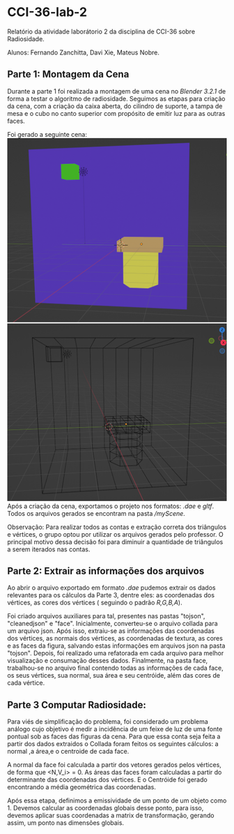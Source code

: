 # CCI-36-lab-2

Relatório da atividade laborátorio 2 da disciplina de CCI-36 sobre Radiosidade.

Alunos: Fernando Zanchitta, Davi Xie, Mateus Nobre.

## Parte 1: Montagem da Cena

Durante a parte 1 foi realizada a montagem de uma cena no *Blender 3.2.1* de forma a testar o algoritmo de radiosidade. Seguimos as etapas para criação da cena, com a criação da caixa aberta, do cilindro de suporte, a tampa de mesa e o cubo no canto superior com propósito de emitir luz para as outras faces.

Foi gerado a seguinte cena:
![imagem da Cena com as cores](assets/images/cenaColorView.png)
![imagem da Cena com os planos](assets/images/cenaPlanesView.png)
Após a criação da cena, exportamos o projeto nos formatos: *.dae* e  *gltf*. Todos os arquivos gerados se encontram na pasta */myScene*.

Observação: Para realizar todos as contas e extração correta dos triângulos e vértices, o grupo optou por utilizar os arquivos gerados pelo professor. O principal motivo dessa decisão foi para diminuir a quantidade de triângulos a serem iterados nas contas.
## Parte 2: Extrair as informações dos arquivos 

Ao abrir o arquivo exportado em formato *.dae* pudemos extrair os dados relevantes para os cálculos da Parte 3, dentre eles: as coordenadas dos vértices, as cores dos vértices ( seguindo o padrão *R,G,B,A*). 

Foi criado arquivos auxiliares para tal, presentes nas pastas "tojson", "cleanedjson" e "face". Inicialmente, converteu-se o arquivo collada para um arquivo json. Após isso, extraiu-se as informações das coordenadas dos vértices, as normais dos vértices, as coordenadas de textura, as cores e as faces da figura, salvando estas informações em arquivos json na pasta "tojson". Depois, foi realizado uma refatorada em cada arquivo para melhor visualização e consumação desses dados. Finalmente, na pasta face, trabalhou-se no arquivo final contendo todas as informações de cada face, os seus vértices, sua normal, sua área e seu centróide, além das cores de cada vértice.

## Parte 3 Computar Radiosidade:

Para viés de simplificação do problema, foi considerado um problema análogo cujo objetivo é medir a incidência de um feixe de luz de uma fonte pontual sob as faces das figuras da cena. Para que essa conta seja feita a partir dos dados extraidos o Collada foram feitos os seguintes cálculos: a normal ,a área,e o centroide de cada face.

A normal da face foi calculada a partir dos vetores gerados pelos vértices, de forma que <N,V_i> = 0. As áreas das faces foram calculadas a partir do determinante das coordenadas dos vértices. E o Centróide foi gerado encontrando a média geométrica das coordenadas.

Após essa etapa, definimos a emissividade de um ponto de um objeto como 1. Devemos calcular as coordenadas globais desse ponto, para isso, devemos aplicar suas coordenadas a matrix de transformação, gerando assim, um ponto nas dimensões globais.
